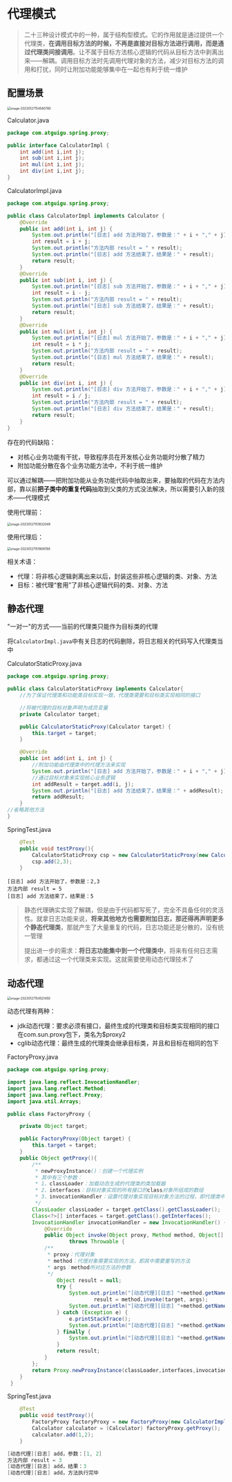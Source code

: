 # 代理模式

> 二十三种设计模式中的一种，属于结构型模式。它的作用就是通过提供一个代理类，**在调用目标方法的时候，不再是直接对目标方法进行调用，而是通过代理类间接调用**。让不属于目标方法核心逻辑的代码从目标方法中剥离出来——解耦。调用目标方法时先调用代理对象的方法，减少对目标方法的调用和打扰，同时让附加功能能够集中在一起也有利于统一维护

## 配置场景

<img src="img/22.代理模式/image-20230127154540780.png" alt="image-20230127154540780" style="zoom:50%;" />

Calculator.java

```java
package com.atguigu.spring.proxy;

public interface CalculatorImpl {
    int add(int i,int j);
    int sub(int i,int j);
    int mul(int i,int j);
    int div(int i,int j);
}
```

CalculatorImpl.java

```java
package com.atguigu.spring.proxy;

public class CalculatorImpl implements Calculator {
    @Override
    public int add(int i, int j) {
        System.out.println("[日志] add 方法开始了，参数是：" + i + "," + j);
        int result = i + j;
        System.out.println("方法内部 result = " + result);
        System.out.println("[日志] add 方法结束了，结果是：" + result);
        return result;
    }
    @Override
    public int sub(int i, int j) {
        System.out.println("[日志] sub 方法开始了，参数是：" + i + "," + j);
        int result = i - j;
        System.out.println("方法内部 result = " + result);
        System.out.println("[日志] sub 方法结束了，结果是：" + result);
        return result;
    }
    @Override
    public int mul(int i, int j) {
        System.out.println("[日志] mul 方法开始了，参数是：" + i + "," + j);
        int result = i * j;
        System.out.println("方法内部 result = " + result);
        System.out.println("[日志] mul 方法结束了，结果是：" + result);
        return result;
    }
    @Override
    public int div(int i, int j) {
        System.out.println("[日志] div 方法开始了，参数是：" + i + "," + j);
        int result = i / j;
        System.out.println("方法内部 result = " + result);
        System.out.println("[日志] div 方法结束了，结果是：" + result);
        return result;
    }
}
```

存在的代码缺陷：

- 对核心业务功能有干扰，导致程序员在开发核心业务功能时分散了精力
- 附加功能分散在各个业务功能方法中，不利于统一维护

可以通过解耦——把附加功能从业务功能代码中抽取出来，要抽取的代码在方法内部，靠以前**把子类中的重复代码**抽取到父类的方式没法解决，所以需要引入新的技术——代理模式

使用代理前：

<img src="img/22.代理模式/image-20230127151832049.png" alt="image-20230127151832049" style="zoom: 50%;" />

使用代理后：

<img src="img/22.代理模式/image-20230127151909788.png" alt="image-20230127151909788" style="zoom:50%;" />

相关术语：

- 代理：将非核心逻辑剥离出来以后，封装这些非核心逻辑的类、对象、方法
- 目标：被代理“套用”了非核心逻辑代码的类、对象、方法

## 静态代理

"一对一"的方式——当前的代理类只能作为目标类的代理

将`CalculatorImpl.java`中有关日志的代码删除，将日志相关的代码写入代理类当中

CalculatorStaticProxy.java

```java
package com.atguigu.spring.proxy;

public class CalculatorStaticProxy implements Calculator{
    //为了保证代理类和功能类目标实现一致，代理类需要和目标类实现相同的接口

    //将被代理的目标对象声明为成员变量
    private Calculator target;

    public CalculatorStaticProxy(Calculator target) {
        this.target = target;
    }

    @Override
    public int add(int i, int j) {
        //附加功能由代理类中的代理方法来实现
        System.out.println("[日志] add 方法开始了，参数是：" + i + "," + j);
        //通过目标对象来实现核心业务逻辑
        int addResult = target.add(i, j);
        System.out.println("[日志] add 方法结束了，结果是：" + addResult);
        return addResult;
    }
//省略其他方法
}
```

SpringTest.java

```java
    @Test
    public void testProxy(){
        CalculatorStaticProxy csp = new CalculatorStaticProxy(new CalculatorImpl());
        csp.add(2,3);
    }
```

```
[日志] add 方法开始了，参数是：2,3
方法内部 result = 5
[日志] add 方法结束了，结果是：5
```

> 静态代理确实实现了解耦，但是由于代码都写死了，完全不具备任何的灵活性。就拿日志功能来说，**将来其他地方也需要附加日志，那还得再声明更多个静态代理类**，那就产生了大量重复的代码，日志功能还是分散的，没有统一管理
>
> 提出进一步的需求：**将日志功能集中到一个代理类中**，将来有任何日志需求，都通过这一个代理类来实现。这就需要使用动态代理技术了

## 动态代理

<img src="img/22.代理模式/image-20230127154521450.png" alt="image-20230127154521450" style="zoom:50%;" />

动态代理有两种：

- jdk动态代理：要求必须有接口，最终生成的代理类和目标类实现相同的接口在com.sun.proxy包下，类名为$proxy2
- cglib动态代理：最终生成的代理类会继承目标类，并且和目标在相同的包下

FactoryProxy.java

```java
package com.atguigu.spring.proxy;

import java.lang.reflect.InvocationHandler;
import java.lang.reflect.Method;
import java.lang.reflect.Proxy;
import java.util.Arrays;

public class FactoryProxy {

    private Object target;

    public FactoryProxy(Object target) {
        this.target = target;
    }
    public Object getProxy(){
        /**
         * newProxyInstance()：创建一个代理实例
         * 其中有三个参数：
         * 1、classLoader：加载动态生成的代理类的类加载器
         * 2、interfaces：目标对象实现的所有接口的class对象所组成的数组
         * 3、invocationHandler：设置代理对象实现目标对象方法的过程，即代理类中如何重写接口中的抽象方法
         */
        ClassLoader classLoader = target.getClass().getClassLoader();
        Class<?>[] interfaces = target.getClass().getInterfaces();
        InvocationHandler invocationHandler = new InvocationHandler() {
            @Override
            public Object invoke(Object proxy, Method method, Object[] args)
                    throws Throwable {
            /**
             * proxy：代理对象
             * method：代理对象需要实现的方法，即其中需要重写的方法
             * args：method所对应方法的参数
             */
                Object result = null;
                try {
                    System.out.println("[动态代理][日志] "+method.getName()+"，参数："+ Arrays.toString(args));
                            result = method.invoke(target, args);
                    System.out.println("[动态代理][日志] "+method.getName()+"，结果："+ result);
                } catch (Exception e) {
                    e.printStackTrace();
                    System.out.println("[动态代理][日志] "+method.getName()+"，异常："+e.getMessage());
                } finally {
                    System.out.println("[动态代理][日志] "+method.getName()+"，方法执行完毕");
                }
                return result;
            }
        };
        return Proxy.newProxyInstance(classLoader,interfaces,invocationHandler);
    }
 }
```

SpringTest.java

```java
    @Test
    public void testProxy(){
        FactoryProxy factoryProxy = new FactoryProxy(new CalculatorImpl());
        Calculator calculator = (Calculator) factoryProxy.getProxy();
        calculator.add(1,2);
    }
```

```java
[动态代理][日志] add，参数：[1, 2]
方法内部 result = 3
[动态代理][日志] add，结果：3
[动态代理][日志] add，方法执行完毕
```

